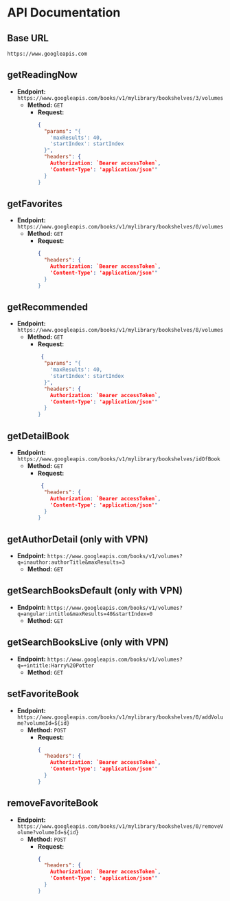 # API Documentation

## Base URL
`https://www.googleapis.com`

## getReadingNow
- **Endpoint:** `https://www.googleapis.com/books/v1/mylibrary/bookshelves/3/volumes`
  - **Method:** `GET`
    - **Request:**
      ```json
      {
        "params": "{
          'maxResults': 40,
          'startIndex': startIndex
        }",
        "headers": {
          Authorization: `Bearer accessToken`,
          'Content-Type': 'application/json'"
        }
      }


## getFavorites
- **Endpoint:** `https://www.googleapis.com/books/v1/mylibrary/bookshelves/0/volumes`
  - **Method:** `GET`
    - **Request:**
      ```json
      {
        "headers": {
          Authorization: `Bearer accessToken`,
          'Content-Type': 'application/json'"
        }
      }

## getRecommended
- **Endpoint:** `https://www.googleapis.com/books/v1/mylibrary/bookshelves/8/volumes`
  - **Method:** `GET`
    - **Request:**
      ```json
       {
        "params": "{
          'maxResults': 40,
          'startIndex': startIndex
        }",
        "headers": {
          Authorization: `Bearer accessToken`,
          'Content-Type': 'application/json'"
        }
      }

## getDetailBook
- **Endpoint:** `https://www.googleapis.com/books/v1/mylibrary/bookshelves/idOfBook`
  - **Method:** `GET`
    - **Request:**
      ```json
       {
        "headers": {
          Authorization: `Bearer accessToken`,
          'Content-Type': 'application/json'"
        }
      }

## getAuthorDetail (only with VPN)
- **Endpoint:** `https://www.googleapis.com/books/v1/volumes?q=inauthor:authorTitle&maxResults=3`
  - **Method:** `GET`

## getSearchBooksDefault (only with VPN)
- **Endpoint:** `https://www.googleapis.com/books/v1/volumes?q=angular:intitle&maxResults=40&startIndex=0`
  - **Method:** `GET`

## getSearchBooksLive (only with VPN)
- **Endpoint:** `https://www.googleapis.com/books/v1/volumes?q=+intitle:Harry%20Potter`
  - **Method:** `GET`


## setFavoriteBook
- **Endpoint:** `https://www.googleapis.com/books/v1/mylibrary/bookshelves/0/addVolume?volumeId=${id}`
  - **Method:** `POST`
    - **Request:**
      ```json
      {
        "headers": {
          Authorization: `Bearer accessToken`,
          'Content-Type': 'application/json'"
        }
      }

## removeFavoriteBook
- **Endpoint:** `https://www.googleapis.com/books/v1/mylibrary/bookshelves/0/removeVolume?volumeId=${id}`
  - **Method:** `POST`
    - **Request:**
      ```json
      {
        "headers": {
          Authorization: `Bearer accessToken`,
          'Content-Type': 'application/json'"
        }
      }
